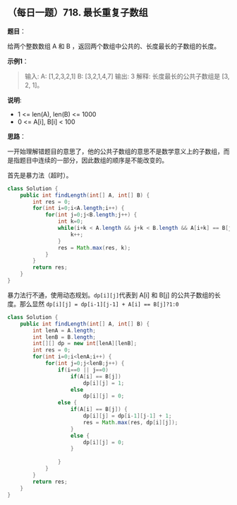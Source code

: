 ## （每日一题）718. 最长重复子数组

**题目**：

给两个整数数组 A 和 B ，返回两个数组中公共的、长度最长的子数组的长度。

**示例1**：
>输入:
A: [1,2,3,2,1]
B: [3,2,1,4,7]
输出: 3
解释: 
长度最长的公共子数组是 [3, 2, 1]。

**说明**:

* 1 <= len(A), len(B) <= 1000
* 0 <= A[i], B[i] < 100

**思路**：

一开始理解错题目的意思了，他的公共子数组的意思不是数学意义上的子数组，而是指题目中连续的一部分，因此数组的顺序是不能改变的。

首先是暴力法（超时）。

```java
class Solution {
    public int findLength(int[] A, int[] B) {
        int res = 0;
		for(int i=0;i<A.length;i++) {
			for(int j=0;j<B.length;j++) {
				int k=0;
				while(i+k < A.length && j+k < B.length && A[i+k] == B[j+k]) {
					k++;
				}
				res = Math.max(res, k);
			}
		}
		return res;
    }
}
```

暴力法行不通，使用动态规划。`dp[i][j]`代表到 A[i] 和 B[j] 的公共子数组的长度。那么显然 `dp[i][j] = dp[i-1][j-1] + A[i] == B[j]?1:0`
```java
class Solution {
    public int findLength(int[] A, int[] B) {
        int lenA = A.length;
		int lenB = B.length;
		int[][] dp = new int[lenA][lenB];
		int res = 0;
		for(int i=0;i<lenA;i++) {
			for(int j=0;j<lenB;j++) {
				if(i==0 || j==0)
					if(A[i] == B[j])
						dp[i][j] = 1;
					else
						dp[i][j] = 0;
				else {
					if(A[i] == B[j]) {
						dp[i][j] = dp[i-1][j-1] + 1;
						res = Math.max(res, dp[i][j]);
					}
					else {
						dp[i][j] = 0;
					}
						
				}
			}
		}
		return res;
    }
}
```



